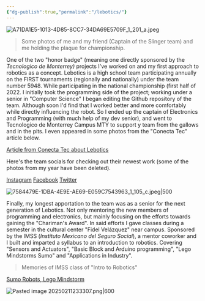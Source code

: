 ```yaml
---
{"dg-publish":true,"permalink":"/lebotics/"}
---
```


![A71DA1E5-1013-4D85-8CC7-34DA69E5709F_1_201_a.jpeg](/img/user/imagenes/A71DA1E5-1013-4D85-8CC7-34DA69E5709F_1_201_a.jpeg)
> Some photos of me and my friend (Captain of the Slinger team) and me holding the plaque for championship.

One of the two "honor badge" (meaning one directly sponsored by the *Tecnologico de Monterrey)* projects I've worked on and my first approach to robotics as a concept. Lebotics is a high school team participating annually on the FIRST tournaments (regionally and nationally) under the team number 5948. While participating in the national championship (first half of 2022. I initially took the programming side of the project; working under a senior in "Computer Science" I began editing the Github repository of the team. Although soon I'd find that I worked better and more comfortably while directly influencing the robot. So I ended up the captain of Electronics and Programming (with much help of my dev senior), and went to Tecnologico de Monterrey Campus MTY to support y team from the gallows and in the pits. I even appeared in some photos from the "Conecta Tec" article below.

[Article from Conecta Tec about Lebotics](https://conecta.tec.mx/es/noticias/cuernavaca/educacion/alumnos-del-tec-cuernavaca-triunfan-en-first-con-robot-la-hija)

Here's the team socials for checking out their newest work (some of the photos from my year have been deleted).

[Instagram](https://www.instagram.com/lebotics_5948/)
[Facebook](https://www.facebook.com/p/Lebotics-5948-100057176151607/)
[Twitter](https://x.com/lebotics_5948)

![7584479E-1DBA-4E9E-AE69-E059C7543963_1_105_c.jpeg|500](/img/user/imagenes/7584479E-1DBA-4E9E-AE69-E059C7543963_1_105_c.jpeg)

Finally, my longest apportation to the team was as a senior for the next generation of Lebotics. Not only mentoring the new members of programming and electronics, but mainly focusing on the efforts towards gaining the "Chariman's Award". In said efforts I gave classes during a semester in the cultural center "Fidel Velázquez" near campus. Sponsored by the IMSS (*Instituto Mexicano del Seguro Social*), a mentor coworker and I built and imparted a syllabus to an introduction to robotics. Covering "Sensors and Actuators", "Basic Block and Arduino programming", "Lego Mindstorms Sumo" and "Applications in Industry". 

> Memories of IMSS class of "Intro to Robotics"

[Sumo Robots, Lego Mindstorm](https://drive.google.com/drive/folders/1u3po3CR6c0EWJC-VQepd1K_oonvm8BZM?usp=sharing)

![Pasted image 20250211233307.png|600](/img/user/imagenes/Pasted%20image%2020250211233307.png)



